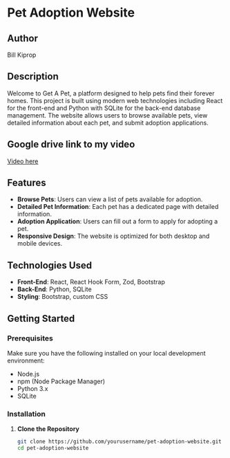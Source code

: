# Pet Adoption Website

## Author
Bill Kiprop

## Description
Welcome to Get A Pet, a platform designed to help pets find their forever homes. This project is built using modern web technologies including React for the front-end and Python with SQLite for the back-end database management. The website allows users to browse available pets, view detailed information about each pet, and submit adoption applications.

## Google drive link to my video
[Video here](https://drive.google.com/file/d/15rrL5wzpMdaNMe5jzojzwZG-4117z1Ru/view?usp=sharing)



## Features
- **Browse Pets**: Users can view a list of pets available for adoption.
- **Detailed Pet Information**: Each pet has a dedicated page with detailed information.
- **Adoption Application**: Users can fill out a form to apply for adopting a pet.
- **Responsive Design**: The website is optimized for both desktop and mobile devices.

## Technologies Used
- **Front-End**: React, React Hook Form, Zod, Bootstrap
- **Back-End**: Python, SQLite
- **Styling**: Bootstrap, custom CSS

## Getting Started

### Prerequisites
Make sure you have the following installed on your local development environment:
- Node.js
- npm (Node Package Manager)
- Python 3.x
- SQLite

### Installation

1. **Clone the Repository**
   ```bash
   git clone https://github.com/yourusername/pet-adoption-website.git
   cd pet-adoption-website
